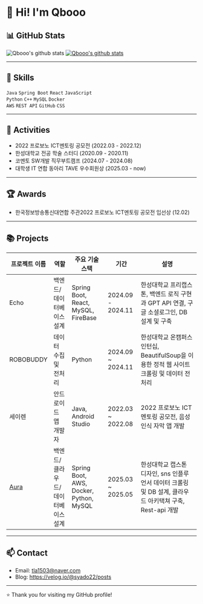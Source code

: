 # 👋 Hi! I'm Qbooo

## 📊 GitHub Stats
![Qbooo's github stats](https://github-readme-stats.vercel.app/api?username=Qbooo&show_icons=true)
[![Qbooo's github stats](https://github-readme-stats.vercel.app/api/top-langs/?username=Qbooo&show_icons=true&hide_border=true&title_color=004386&icon_color=004386&layout=compact)](https://github.com/Qbooo)

---

## 💪 Skills
`Java` `Spring Boot` `React` `JavaScript`  
`Python` `C++` `MySQL` `Docker`  
`AWS` `REST API` `GitHub` `CSS`  

---

## 🎒 Activities
- 2022 프로보노 ICT멘토링 공모전 (2022.03 - 2022.12)  
- 한성대학교 전공 학술 스터디 (2020.09 - 2020.11)  
- 코멘토 SW개발 직무부트캠프 (2024.07 - 2024.08)
- 대학생 IT 연합 동아리 TAVE 우수회원상 (2025.03 - now)
  

---

## 🏆 Awards
- 한국정보방송통신대연합 주관2022 프로보노 ICT멘토링 공모전 입선상 (12.02)   

---

## 📚 Projects

| 프로젝트 이름 | 역할 | 주요 기술 스택 | 기간 | 설명 |
|---------------|------|----------------|------|------|
| Echo | 백엔드/데이터베이스 설계 | Spring Boot, React, MySQL, FireBase | 2024.09 - 2024.11 | 한성대학교 프리캡스톤, 백엔드 로직 구현과 GPT API 연결, 구글 소셜로그인, DB 설계 및 구축 |
| ROBOBUDDY | 데이터 수집 및 전처리 | Python | 2024.09 ~ 2024.11 | 한성대학교 온캠퍼스 인턴십, BeautifulSoup을 이용한 정적 웹 사이트 크롤링 및 데이터 전처리 |
| 세이렌 | 안드로이드 앱 개발자 | Java, Android Studio | 2022.03 ~ 2022.08 | 2022 프로보노 ICT멘토링 공모전, 음성 인식 자막 앱 개발 |
| [Aura](https://github.com/HSU-SCOPE-capstone2025) | 백엔드/클라우드/데이터베이스 설계 | Spring Boot, AWS, Docker, Python, MySQL | 2025.03 ~ 2025.05 | 한성대학교 캡스톤 디자인, sns 인플루언서 데이터 크롤링 및 DB 설계, 클라우드 아키택쳐 구축, Rest-api 개발 |

---

## 📫 Contact
- Email: tla1503@naver.com 
- Blog: https://velog.io/@syado22/posts

---

⭐️ Thank you for visiting my GitHub profile!
